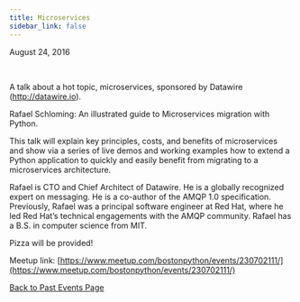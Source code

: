```yaml
---
title: Microservices
sidebar_link: false
---
```


August 24, 2016


   

A talk about a hot topic, microservices, sponsored by Datawire (http://datawire.io).

Rafael Schloming: An illustrated guide to Microservices migration with Python.

This talk will explain key principles, costs, and benefits of microservices and show via a series of live demos and working examples how to extend a Python application to quickly and easily benefit from migrating to a microservices architecture.

Rafael is CTO and Chief Architect of Datawire. He is a globally recognized expert on messaging. He is a co-author of the AMQP 1.0 specification. Previously, Rafael was a principal software engineer at Red Hat, where he led Red Hat’s technical engagements with the AMQP community. Rafael has a B.S. in computer science from MIT.

Pizza will be provided!


Meetup link: [https://www.meetup.com/bostonpython/events/230702111/](https://www.meetup.com/bostonpython/events/230702111/)

[Back to Past Events Page](index.md)